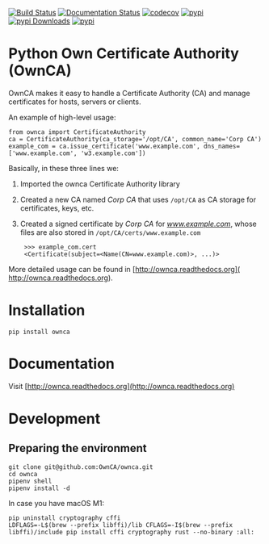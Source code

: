 [![Build Status](https://github.com/OwnCA/ownca/workflows/Tests/badge.svg)](https://github.com/OwnCA/ownca/actions?query=workflow%3ATests)
[![Documentation Status](https://readthedocs.org/projects/ownca/badge/?version=latest)](https://ownca.readthedocs.io/en/latest/?badge=latest)
[![codecov](https://codecov.io/gh/OwnCA/ownca/branch/master/graph/badge.svg)](https://codecov.io/gh/OwnCA/ownca)
[![pypi](https://img.shields.io/pypi/v/ownca.svg)](https://pypi.python.org/pypi/ownca)
[![pypi Downloads](https://img.shields.io/pypi/dm/ownca)](https://pypistats.org/packages/ownca)
[![pypi](https://img.shields.io/pypi/l/ownca.svg)](https://pypi.python.org/pypi/ownca)

Python Own Certificate Authority (OwnCA)
========================================

OwnCA makes it easy to handle a Certificate Authority (CA) and manage certificates
for hosts, servers or clients.

An example of high-level usage:

```pycon
from ownca import CertificateAuthority
ca = CertificateAuthority(ca_storage='/opt/CA', common_name='Corp CA')
example_com = ca.issue_certificate('www.example.com', dns_names=['www.example.com', 'w3.example.com'])
```

Basically, in these three lines we:
 1. Imported the ownca Certificate Authority library
 2. Created a new CA named *Corp CA* that uses ```/opt/CA``` as CA storage
 for certificates, keys, etc.
 3. Created a signed certificate by *Corp CA* for *www.example.com*,
 whose files are also stored in ```/opt/CA/certs/www.example.com```

    ```pycon
     >>> example_com.cert
     <Certificate(subject=<Name(CN=www.example.com)>, ...)>
    ```

More detailed usage can be found in [http://ownca.readthedocs.org](
http://ownca.readthedocs.org).


Installation
============

```shell
pip install ownca
```

Documentation
=============
Visit [http://ownca.readthedocs.org](http://ownca.readthedocs.org)


Development
===========

Preparing the environment
---------------------

```shell
git clone git@github.com:OwnCA/ownca.git
cd ownca
pipenv shell
pipenv install -d
```

In case you have macOS M1:

```shell
pip uninstall cryptography cffi
LDFLAGS=-L$(brew --prefix libffi)/lib CFLAGS=-I$(brew --prefix libffi)/include pip install cffi cryptography rust --no-binary :all:
```